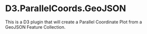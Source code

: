 D3.ParallelCoords.GeoJSON
=========================

This is a D3 plugin that will create a Parallel Coordinate Plot from a GeoJSON Feature Collection. 
